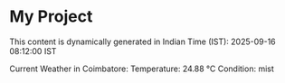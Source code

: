 # My Project

This content is dynamically generated in Indian Time (IST): 2025-09-16 08:12:00 IST


Current Weather in Coimbatore:
Temperature: 24.88 °C
Condition: mist
